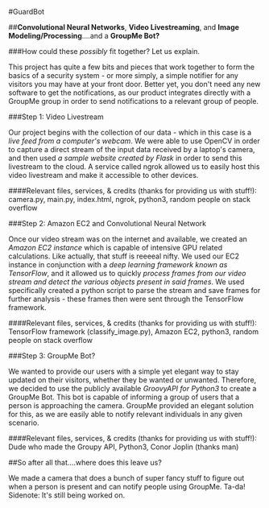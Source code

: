 #GuardBot

##**Convolutional Neural Networks**, **Video Livestreaming**, and **Image Modeling/Processing**....and a **GroupMe Bot?**

###How could these _possibly_ fit together? Let us explain.

This project has quite a few bits and pieces that work together to form the basics of a security system - or more simply, a simple notifier for any visitors you may have at your front door. Better yet, you don't need any new software to get the notifications, as our product integrates directly with a GroupMe group in order to send notifications to a relevant group of people.


###Step 1: Video Livestream

Our project begins with the collection of our data - which in this case is a *live feed from a computer's webcam*. We were able to use OpenCV in order to capture a direct stream of the input data received by a laptop's camera, and then used *a sample website created by Flask* in order to send this livestream to the cloud. A service called ngrok allowed us to easily host this video livestream and make it accessible to other devices.

####Relevant files, services, & credits (thanks for providing us with stuff!):
camera.py, main.py, index.html, ngrok, python3, random people on stack overflow


###Step 2: Amazon EC2 and Convolutional Neural Network

Once our video stream was on the internet and available, we created an *Amazon EC2 instance* which is capable of intensive GPU related calculations. Like actually, that stuff is reeeeal nifty. We used our EC2 instance in conjunction with a *deep learning framework known as TensorFlow*, and it allowed us to quickly *process frames from our video stream and detect the various objects present in said frames*. We used specifically created a python script to parse the stream and save frames for further analysis - these frames then were sent through the TensorFlow framework.

####Relevant files, services, & credits (thanks for providing us with stuff!):
TensorFlow framework (classify_image.py), Amazon EC2, python3, random people on stack overflow


###Step 3: GroupMe Bot?

We wanted to provide our users with a simple yet elegant way to stay updated on their visitors, whether they be wanted or unwanted. Therefore, we decided to use the publicly available *GroovyAPI for Python3* to create a GroupMe Bot. This bot is capable of informing a group of users that a person is approaching the camera. GroupMe provided an elegant solution for this, as we are easily able to notify relevant individuals in any given scenario.

####Relevant files, services, & credits (thanks for providing us with stuff!):
Dude who made the Groupy API, Python3, Conor Joplin (thanks man)


##So after all that....where does this leave us?

We made a camera that does a bunch of super fancy stuff to figure out when a person is present and can notify people using GroupMe. Ta-da! Sidenote: It's still being worked on.
